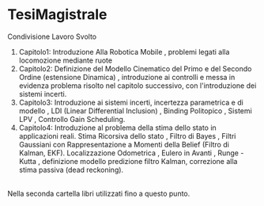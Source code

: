# TesiMagistrale
Condivisione Lavoro Svolto
1) Capitolo1: Introduzione Alla Robotica Mobile , problemi legati alla locomozione mediante ruote
2) Capitolo2: Definizione del Modello Cinematico del Primo e del Secondo Ordine (estensione Dinamica) , introduzione ai controlli e messa in evidenza
problema risolto nel capitolo successivo, con l'introduzione dei sistemi incerti.
3) Capitolo3: Introduzione ai sistemi incerti, incertezza parametrica e di modello , LDI (Linear Differential Inclusion) , Binding Politopico ,
Sistemi LPV , Controllo Gain Scheduling.
4) Capitolo4: Introduzione al problema della stima dello stato in applicazioni reali. Stima Ricorsiva dello stato , Filtro di Bayes , Filtri Gaussiani con Rappresentazione a Momenti della Belief (Filtro di Kalman, EKF). Localizzazione Odometrica , Eulero in Avanti , Runge - Kutta , definizione modello predizione
filtro Kalman, correzione alla stima passiva (dead reckoning).
</br></br>

Nella seconda cartella libri utilizzati fino a questo punto.

